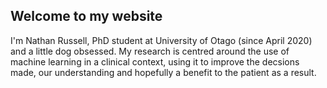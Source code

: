 ## Welcome to my website

I'm Nathan Russell, PhD student at University of Otago (since April 2020) and a little dog obsessed.
 My research is centred around the use of machine learning in a clinical context, using it to improve the decsions made, our understanding and hopefully a benefit to the patient as a result. 
